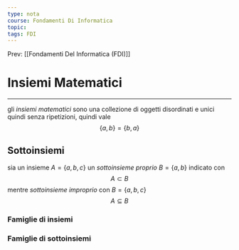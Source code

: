 ```yaml
---
type: nota
course: Fondamenti Di Informatica
topic: 
tags: FDI
---
```


Prev: [[Fondamenti Del Informatica (FDI)]]

# Insiemi Matematici
---
gli _insiemi matematici_ sono una collezione di oggetti disordinati e unici quindi senza ripetizioni, quindi vale 
$$\{a,b\}=\{b,a\}$$

## Sottoinsiemi
sia un insieme $A = \{a,b,c\}$ un _sottoinsieme proprio_ $B=\{a,b\}$ indicato con
$$A  \subset B$$
mentre _sottoinsieme improprio_ con $B = \{a,b,c\}$
$$A\subseteq B$$

### Famiglie di insiemi 

### Famiglie di sottoinsiemi

